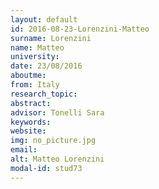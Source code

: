 ```yaml
---
layout: default 
id: 2016-08-23-Lorenzini-Matteo
surname: Lorenzini
name: Matteo
university: 
date: 23/08/2016
aboutme: 
from: Italy
research_topic: 
abstract: 
advisor: Tonelli Sara
keywords: 
website: 
img: no_picture.jpg
email: 
alt: Matteo Lorenzini
modal-id: stud73
---
```

